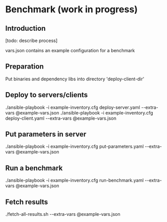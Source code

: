# Benchmark (work in progress)

## Introduction
[todo: describe process]

vars.json contains an example configuration for a benchmark  

## Preparation
Put binaries and dependency libs into directory 'deploy-client-dir'

## Deploy to servers/clients
./ansible-playbook -i example-inventory.cfg deploy-server.yaml --extra-vars @example-vars.json
./ansible-playbook -i example-inventory.cfg deploy-client.yaml --extra-vars @example-vars.json

## Put parameters in server
./ansible-playbook -i example-inventory.cfg put-parameters.yaml --extra-vars @example-vars.json

## Run a benchmark 
./ansible-playbook -i example-inventory.cfg run-benchmark.yaml --extra-vars @example-vars.json

## Fetch results
./fetch-all-results.sh --extra-vars @example-vars.json